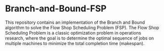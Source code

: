# Branch-and-Bound-FSP
This repository contains an implementation of the Branch and Bound algorithm to solve the Flow Shop Scheduling Problem (FSP). The Flow Shop Scheduling Problem is a classic optimization problem in operations research, where the goal is to determine the optimal sequence of jobs on multiple machines to minimize the total completion time (makespan).
